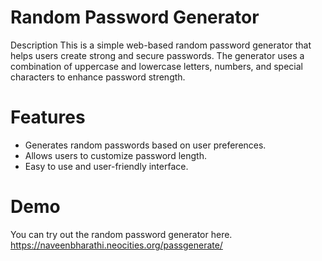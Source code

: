 # **Random Password Generator**
Description
This is a simple web-based random password generator that helps users create strong and secure passwords. The generator uses a combination of uppercase and lowercase letters, numbers, and special characters to enhance password strength.


# Features
* Generates random passwords based on user preferences.
* Allows users to customize password length.
* Easy to use and user-friendly interface.


# Demo
You can try out the random password generator here.
https://naveenbharathi.neocities.org/passgenerate/
